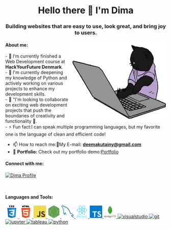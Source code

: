 <h1 align="center">Hello there 👋 I'm  Dima </h1>
<h3 align="center">Building websites that are easy to use, look great, and bring joy to users.</h3>

<img align="right" alt="Coding" width="300" height="250" src="https://raw.githubusercontent.com/BhavyaCodes/BhavyaCodes/master/.github/cat.gif">

<h4 align="left">About me:</h4>
 - 🔭 I’m currently finished a Web Development course at <strong>HackYourFuture Denmark</strong>. <br> 
 - 🌱 I'm currently deepening my knowledge of Python and actively working on various projects to enhance my development skills. <br>
 - 👯 "I'm looking to collaborate on exciting web development projects that push the boundaries of creativity and functionality 🚀. <br> 
 - ⚡ Fun fact:I can speak multiple programming languages, but my favorite one is the language of clean and efficient code!<br>

- 📫 How to reach me:📧My E-mail: **deemakutainy@gmail.com** <br>
- 📖 **Portfolio:** 
Check out my portfolio demo:<a  href="https://portfolio-html-css-javascript-eight.vercel.app/" target="blank">Portfolio </a>
<h4 align="left">Connect with me:</h4>
 <p align="left">
<a href="https://www.linkedin.com/in/dima-kutaini/" target="blank"><img align="center" src="https://raw.githubusercontent.com/rahuldkjain/github-profile-readme-generator/master/src/images/icons/Social/linked-in-alt.svg" alt="Dima Profile" height="30" width="40" /></a>
</p><br>
<h4 align="left">Languages and Tools:</h4>
<p align="left">
  <a href="https://www.w3schools.com/css/" target="_blank" rel="noreferrer">
    <img src="https://raw.githubusercontent.com/devicons/devicon/master/icons/css3/css3-original-wordmark.svg" alt="CSS3" width="40" height="40"/>
  </a>
  <a href="https://www.w3.org/html/" target="_blank" rel="noreferrer">
    <img src="https://raw.githubusercontent.com/devicons/devicon/master/icons/html5/html5-original-wordmark.svg" alt="HTML5" width="40" height="40"/>
  </a>
  <a href="https://developer.mozilla.org/en-US/docs/Web/JavaScript" target="_blank" rel="noreferrer">
    <img src="https://raw.githubusercontent.com/devicons/devicon/master/icons/javascript/javascript-original.svg" alt="JavaScript" width="40" height="40"/>
  </a>
  <a href="https://nodejs.org" target="_blank" rel="noreferrer">
    <img src="https://raw.githubusercontent.com/devicons/devicon/master/icons/nodejs/nodejs-plain.svg" alt="Node.js" width="40" height="40"/>
  </a>
  <a href="https://www.mysql.com/" target="_blank" rel="noreferrer">
    <img src="https://raw.githubusercontent.com/devicons/devicon/master/icons/mysql/mysql-original.svg" alt="MySQL" width="40" height="40"/>
  </a>
  <a href="https://reactjs.org/" target="_blank" rel="noreferrer">
    <img src="https://raw.githubusercontent.com/devicons/devicon/master/icons/react/react-original-wordmark.svg" alt="React" width="40" height="40"/>
  </a>
  <a href="https://www.typescriptlang.org/" target="_blank" rel="noreferrer">
    <img src="https://raw.githubusercontent.com/devicons/devicon/master/icons/typescript/typescript-original.svg" alt="TypeScript" width="40" height="40"/>
  </a>
</a> 
<a href="https://www.mongodb.com/" target="_blank" rel="noreferrer"> <img src="https://raw.githubusercontent.com/devicons/devicon/master/icons/mongodb/mongodb-original-wordmark.svg" alt="mongodb" width="40" height="40"/> </a>
<a href="https://code.visualstudio.com/" target="_blank" rel="noreferrer"> <img src="https://cdn.worldvectorlogo.com/logos/visual-studio-code-1.svg" alt="visualstudio" width="40" height="40"/> </a>
<a href="https://git-scm.com/" target="_blank" rel="noreferrer"> <img src="https://upload.wikimedia.org/wikipedia/commons/thumb/3/3f/Git_icon.svg/1200px-Git_icon.svg.png" alt="git" width="40" height="40"/> </a>
<a href="https://jupyter.org/" target="_blank" rel="noreferrer"> <img src="https://upload.wikimedia.org/wikipedia/commons/thumb/3/38/Jupyter_logo.svg/883px-Jupyter_logo.svg.png" alt="jupyter" width="40" height="40"/> </a>
<a href="https://www.tableau.com/" target="_blank" rel="noreferrer"> <img src="https://appexchange.salesforce.com/partners/servlet/servlet.FileDownload?file=00P4V00000rgoDsUAI" alt="tableau" width="45" height="45"/> </a>
<a href="https://www.python.org/" target="_blank" rel="noreferrer"> <img src="https://upload.wikimedia.org/wikipedia/commons/thumb/c/c3/Python-logo-notext.svg/1869px-Python-logo-notext.svg.png" alt="python" width="40" height="40"/> </a>

</p>
